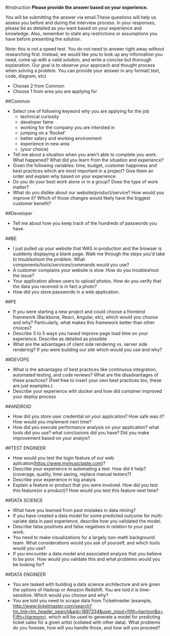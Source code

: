 #Instruction
**Please provide the answer based on your experience.**

You will be submitting the answer via email.These questions will help us assess you before and during the interview process.
In your responses, please be as detailed as you want based on your experience and knowledge. Also, remember to state any restrictions or assumptions you have before presenting the solution.

Note: this is not a speed test. You do not need to answer right away without researching first. Instead, we would like you to look up any information you need, come up with a valid solution, and write a concise but thorough explanation. Our goal is to observe your approach and thought process when solving a problem.
You can provide your answer in any format( text, code, diagram, etc)
- Choose 2 from Common
- Choose 1 from area you are applying for

##Common
- Select one of following keyword why you are applying for the job 
  * technical curiosity
  * developer fame
  * working for the company you are intersted in
  * jumping on a ‘Rocket’
  * better salary and working environment
  * experience in new area
  * (your choice)
- Tell me about a situation when you aren’t able to complete you work. What happened? What did you learn from the situation and experience?
- Given the following variables: time, budget, customer happiness and best practices which are most important in a project? Give them an order and explain why based on your experience
- Do you do your best work alone or in a group?  Does the type of work matter?
- What do you dislike about our website/product/service?  How would you improve it? Which of those changes would likely have the biggest customer benefit?

##Developer
- Tell me about how you keep track of the hundreds of passwords you have.
 

##BE
- I just pulled up your website that WAS in production and the browser is suddenly displaying a blank page. Walk me through the steps you'd take to troubleshoot the problem. What components/tools/services/commands would you use?
- A customer complains your website is slow. How do you troubleshoot the issue?
- Your application allows users to upload photos. How do you verify that the data you received is in fact a photo?
- How did you store passwords in a web application.

##FE
- If you were starting a new project and could choose a frontend framework (Backbone, React, Angular, etc), which would you choose and why? Particularly, what makes this framework better than other choices?
- Describe 3 to 5 ways you haved improve page load time on your experience. Describe as detailed as possible
- What are the advantages of client side rendering vs. server side rendering? If you were building our site which would you use and why?

##DEVOPS
- What is the advantages of best practices like continuous integration, automated testing, and code reviews? What are the disadvantages of these practices? (Feel free to insert your own best practices too, these are just examples.)
- Describe your experience with docker and how did container improved your deploy process

##ANDROID
- How did you store user credential on your application? How safe was it? How would you implement next time?
- How did you execute performance analysis on your application? what tools did you use? what conclusions did you have? Did you make improvement based on your analyis?

##TEST ENGINEER
- How would you test the login feature of our web aplication(https://www.mymusictaste.com)? 
- Describe your experience in automating a test. How did it help? (coverage, quality, time saving, replace manual testers?)
- Describe your experience in log analyis 
- Explain a feature or product that you were involved. How did you test this feature(or a product)? How would you test this feature next time?

##DATA SCIENCE
- What have you learned from past mistakes in data mining?
- If you have created a data model for some predicted outcome for multi-variate data in past experience, describe how you validated the model.
- Describe false positives and false negatives in relation to your past work.
- You need to make visualizations for a largely non-math background team. What considerations would you ask of yourself, and which tools would you use?
- If you encounter a data model and associated analysis that you believe to be poor. How would you validate this and what problems would you be looking for?

##DATA ENGINEER
- You are tasked with building a data science architecture and are given the options of Hadoop or Amazon Redshift. You are told it is time-sensitive. Which would you choose and why?
- You are told you need to scrape data from Ticketmaster (example, http://www.ticketmaster.com/search?tm_link=tm_header_search&aid=1897334&user_input=fifth+harmon&q=Fifth+Harmony), which will be used to generate a model for predicting ticket sales for a given artist (collated with other data). What problems do you foresee, how will you handle those, and how will you proceed?

